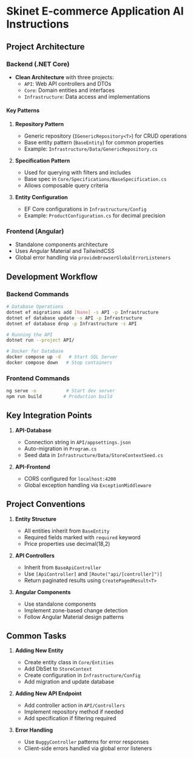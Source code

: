 # Skinet E-commerce Application AI Instructions

## Project Architecture

### Backend (.NET Core)
- **Clean Architecture** with three projects:
  - `API`: Web API controllers and DTOs
  - `Core`: Domain entities and interfaces
  - `Infrastructure`: Data access and implementations

#### Key Patterns
1. **Repository Pattern**
   - Generic repository (`IGenericRepository<T>`) for CRUD operations
   - Base entity pattern (`BaseEntity`) for common properties
   - Example: `Infrastructure/Data/GenericRepository.cs`

2. **Specification Pattern**
   - Used for querying with filters and includes
   - Base spec in `Core/Specifications/BaseSpecification.cs`
   - Allows composable query criteria

3. **Entity Configuration**
   - EF Core configurations in `Infrastructure/Config`
   - Example: `ProductConfiguration.cs` for decimal precision

### Frontend (Angular)
- Standalone components architecture
- Uses Angular Material and TailwindCSS
- Global error handling via `provideBrowserGlobalErrorListeners`

## Development Workflow

### Backend Commands
```bash
# Database Operations
dotnet ef migrations add [Name] -s API -p Infrastructure
dotnet ef database update -s API -p Infrastructure
dotnet ef database drop -p Infrastructure -s API

# Running the API
dotnet run --project API/

# Docker for Database
docker compose up -d   # Start SQL Server
docker compose down   # Stop containers
```

### Frontend Commands
```bash
ng serve -o           # Start dev server
npm run build        # Production build
```

## Key Integration Points

1. **API-Database**
   - Connection string in `API/appsettings.json`
   - Auto-migration in `Program.cs`
   - Seed data in `Infrastructure/Data/StoreContextSeed.cs`

2. **API-Frontend**
   - CORS configured for `localhost:4200`
   - Global exception handling via `ExceptionMiddleware`

## Project Conventions

1. **Entity Structure**
   - All entities inherit from `BaseEntity`
   - Required fields marked with `required` keyword
   - Price properties use decimal(18,2)

2. **API Controllers**
   - Inherit from `BaseApiController`
   - Use `[ApiController]` and `[Route("api/[controller]")]`
   - Return paginated results using `CreatePagedResult<T>`

3. **Angular Components**
   - Use standalone components
   - Implement zone-based change detection
   - Follow Angular Material design patterns

## Common Tasks

1. **Adding New Entity**
   - Create entity class in `Core/Entities`
   - Add DbSet to `StoreContext`
   - Create configuration in `Infrastructure/Config`
   - Add migration and update database

2. **Adding New API Endpoint**
   - Add controller action in `API/Controllers`
   - Implement repository method if needed
   - Add specification if filtering required

3. **Error Handling**
   - Use `BuggyController` patterns for error responses
   - Client-side errors handled via global error listeners
